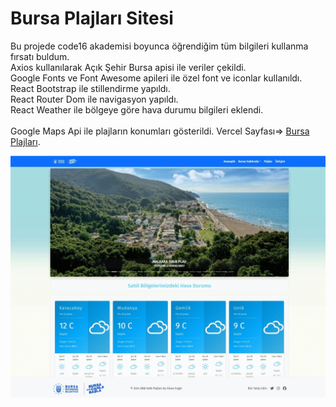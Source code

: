 # Bursa Plajları Sitesi

Bu projede code16 akademisi boyunca öğrendiğim tüm bilgileri kullanma fırsatı buldum. <br>
Axios kullanılarak Açık Şehir Bursa apisi ile veriler çekildi.<br>
Google Fonts ve Font Awesome apileri ile özel font ve iconlar kullanıldı.<br>
React Bootstrap ile stillendirme yapıldı.<br>
React Router Dom ile navigasyon yapıldı.<br>
React Weather ile bölgeye göre hava durumu bilgileri eklendi.<br><br>
Google Maps Api ile plajların konumları gösterildi.
Vercel Sayfası=> [Bursa Plajları](https://bursaplajlari.vercel.app/).

![React ile Bursa Plajları Sitesi](preview.gif)
